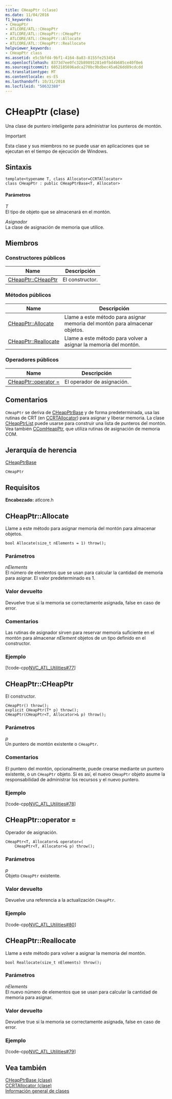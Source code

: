 ```yaml
---
title: CHeapPtr (clase)
ms.date: 11/04/2016
f1_keywords:
- CHeapPtr
- ATLCORE/ATL::CHeapPtr
- ATLCORE/ATL::CHeapPtr::CHeapPtr
- ATLCORE/ATL::CHeapPtr::Allocate
- ATLCORE/ATL::CHeapPtr::Reallocate
helpviewer_keywords:
- CHeapPtr class
ms.assetid: e5c5bfd4-9bf1-4164-8a83-8155fe253454
ms.openlocfilehash: 8373d7ee0fc32b89891281e0fbd4b685ce40f0e6
ms.sourcegitcommit: 6052185696adca270bc9bdbec45a626dd89cdcdd
ms.translationtype: MT
ms.contentlocale: es-ES
ms.lasthandoff: 10/31/2018
ms.locfileid: "50632380"
---
```

# <a name="cheapptr-class"></a>CHeapPtr (clase)

Una clase de puntero inteligente para administrar los punteros de montón.

> [!IMPORTANT]
>  Esta clase y sus miembros no se puede usar en aplicaciones que se ejecutan en el tiempo de ejecución de Windows.

## <a name="syntax"></a>Sintaxis

```
template<typename T, class Allocator=CCRTAllocator>
class CHeapPtr : public CHeapPtrBase<T, Allocator>
```

#### <a name="parameters"></a>Parámetros

*T*<br/>
El tipo de objeto que se almacenará en el montón.

*Asignador*<br/>
La clase de asignación de memoria que utilice.

## <a name="members"></a>Miembros

### <a name="public-constructors"></a>Constructores públicos

|Name|Descripción|
|----------|-----------------|
|[CHeapPtr::CHeapPtr](#cheapptr)|El constructor.|

### <a name="public-methods"></a>Métodos públicos

|Name|Descripción|
|----------|-----------------|
|[CHeapPtr::Allocate](#allocate)|Llame a este método para asignar memoria del montón para almacenar objetos.|
|[CHeapPtr::Reallocate](#reallocate)|Llame a este método para volver a asignar la memoria del montón.|

### <a name="public-operators"></a>Operadores públicos

|Name|Descripción|
|----------|-----------------|
|[CHeapPtr::operator =](#operator_eq)|El operador de asignación.|

## <a name="remarks"></a>Comentarios

`CHeapPtr` se deriva de [CHeapPtrBase](../../atl/reference/cheapptrbase-class.md) y de forma predeterminada, usa las rutinas de CRT (en [CCRTAllocator](../../atl/reference/ccrtallocator-class.md)) para asignar y liberar memoria. La clase [CHeapPtrList](../../atl/reference/cheapptrlist-class.md) puede usarse para construir una lista de punteros del montón. Vea también [CComHeapPtr](../../atl/reference/ccomheapptr-class.md), que utiliza rutinas de asignación de memoria COM.

## <a name="inheritance-hierarchy"></a>Jerarquía de herencia

[CHeapPtrBase](../../atl/reference/cheapptrbase-class.md)

`CHeapPtr`

## <a name="requirements"></a>Requisitos

**Encabezado:** atlcore.h

##  <a name="allocate"></a>  CHeapPtr::Allocate

Llame a este método para asignar memoria del montón para almacenar objetos.

```
bool Allocate(size_t nElements = 1) throw();
```

### <a name="parameters"></a>Parámetros

*nElements*<br/>
El número de elementos que se usan para calcular la cantidad de memoria para asignar. El valor predeterminado es 1.

### <a name="return-value"></a>Valor devuelto

Devuelve true si la memoria se correctamente asignada, false en caso de error.

### <a name="remarks"></a>Comentarios

Las rutinas de asignador sirven para reservar memoria suficiente en el montón para almacenar *nElement* objetos de un tipo definido en el constructor.

### <a name="example"></a>Ejemplo

[!code-cpp[NVC_ATL_Utilities#77](../../atl/codesnippet/cpp/cheapptr-class_1.cpp)]

##  <a name="cheapptr"></a>  CHeapPtr::CHeapPtr

El constructor.

```
CHeapPtr() throw();
explicit CHeapPtr(T* p) throw();
CHeapPtr(CHeapPtr<T, Allocator>& p) throw();
```

### <a name="parameters"></a>Parámetros

*p*<br/>
Un puntero de montón existente o `CHeapPtr`.

### <a name="remarks"></a>Comentarios

El puntero del montón, opcionalmente, puede crearse mediante un puntero existente, o un `CHeapPtr` objeto. Si es así, el nuevo `CHeapPtr` objeto asume la responsabilidad de administrar los recursos y el nuevo puntero.

### <a name="example"></a>Ejemplo

[!code-cpp[NVC_ATL_Utilities#78](../../atl/codesnippet/cpp/cheapptr-class_2.cpp)]

##  <a name="operator_eq"></a>  CHeapPtr::operator =

Operador de asignación.

```
CHeapPtr<T, Allocator>& operator=(
    CHeapPtr<T, Allocator>& p) throw();
```

### <a name="parameters"></a>Parámetros

*p*<br/>
Objeto `CHeapPtr` existente.

### <a name="return-value"></a>Valor devuelto

Devuelve una referencia a la actualización `CHeapPtr`.

### <a name="example"></a>Ejemplo

[!code-cpp[NVC_ATL_Utilities#80](../../atl/codesnippet/cpp/cheapptr-class_3.cpp)]

##  <a name="reallocate"></a>  CHeapPtr::Reallocate

Llame a este método para volver a asignar la memoria del montón.

```
bool Reallocate(size_t nElements) throw();
```

### <a name="parameters"></a>Parámetros

*nElements*<br/>
El nuevo número de elementos que se usan para calcular la cantidad de memoria para asignar.

### <a name="return-value"></a>Valor devuelto

Devuelve true si la memoria se correctamente asignada, false en caso de error.

### <a name="example"></a>Ejemplo

[!code-cpp[NVC_ATL_Utilities#79](../../atl/codesnippet/cpp/cheapptr-class_4.cpp)]

## <a name="see-also"></a>Vea también

[CHeapPtrBase (clase)](../../atl/reference/cheapptrbase-class.md)<br/>
[CCRTAllocator (clase)](../../atl/reference/ccrtallocator-class.md)<br/>
[Información general de clases](../../atl/atl-class-overview.md)
